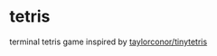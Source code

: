 # tetris
terminal tetris game inspired by [taylorconor/tinytetris](https://github.com/taylorconor/tinytetris)
